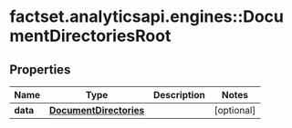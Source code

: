 # factset.analyticsapi.engines::DocumentDirectoriesRoot

## Properties
Name | Type | Description | Notes
------------ | ------------- | ------------- | -------------
**data** | [**DocumentDirectories**](DocumentDirectories.md) |  | [optional] 


